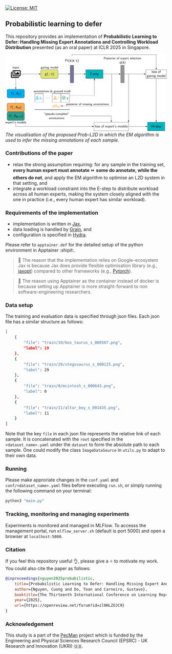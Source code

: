[![License: MIT](https://img.shields.io/badge/License-MIT-green.svg)](https://opensource.org/licenses/MIT)

## Probabilistic learning to defer

This repository provides an implementation of **Probabilistic Learning to Defer: Handling Missing Expert Annotations and Controlling Workload Distribution** presented (as an oral paper) at ICLR 2025 in Singapore.

![visualisation](img/visualisation.png)
*The visualisation of the proposed Prob-L2D in which the EM algorithm is used to infer the missing annotations of each sample.*


### Contributions of the paper

 - relax the strong assumption requiring: for any sample in the training set, **every human expert must annotate** :fast_forward: **some do annotate, while the others do not**, and apply the EM algorithm to optimise an L2D system in that setting, and
 - integrate a workload constraint into the E-step to distribute workload across all human experts, making the system closely aligned with the one in practice (i.e., every human expert has similar workload).


### Requirements of the implementation

 - implementation is written in [Jax](http://jax.readthedocs.io/),
 - data loading is handled by [Grain](https://google-grain.readthedocs.io/en/latest/), and
 - configuration is specified in [Hydra](https://hydra.cc/).

Please refer to `apptainer.def` for the detailed setup of the python environment in Apptainer :shipit:.

> :memo: The reason that the implementation relies on Google-ecosystem Jax is because Jax does provide flexible optimisation library (e.g., [jaxopt](https://jaxopt.github.io/stable/)) compared to other frameworks (e.g., [Pytorch](https://pytorch.org)).

> :whale2: The reason using Apptainer as the container instead of docker is because setting up Apptainer is more straight-forward to non software-engineering researchers.


### Data setup

The training and evaluation data is specified through json files. Each json file has a similar structure as follows:

```bash
[
    {
        "file": "train/19/bos_taurus_s_000507.png",
        "label": 19
    },
    {
        "file": "train/29/stegosaurus_s_000125.png",
        "label": 29
    },
    {
        "file": "train/0/mcintosh_s_000643.png",
        "label": 0
    },
    {
        "file": "train/11/altar_boy_s_001435.png",
        "label": 11
    }
]
```
Note that the key `file` in each json file represents the relative link of each sample. It is concatenated with the `root` specified in the `<dataset_name>.yaml` under the `dataset` to form the absolute path to each sample. One could modify the class `ImageDataSource` in `utils.py` to adapt to their own data.


### Running

Please make approriate changes in the `conf.yaml` and `conf/<dataset_name>.yaml` files before executing `run.sh`, or simply running the following command on your terminal:

```bash
python3 "main.py"
```


### Tracking, monitoring and managing experiments

Experiments is monitored and managed in MLFlow. To accesss the management portal, run `mlflow_server.sh` (default is port 5000) and open a browser at `localhost:5000`.


### Citation

If you feel this repository useful :ok_hand:, please give a :star: to motivate my work. You could also cite the paper as follows:

```bibtex
@inproceedings{nguyen2025probabilistic,
    title={Probabilistic Learning to Defer: Handling Missing Expert Annotations and Controlling Workload Distribution},
    author={Nguyen, Cuong and Do, Toan and Carneiro, Gustavo},
    booktitle={The Thirteenth International Conference on Learning Representations},
    year={2025},
    url={https://openreview.net/forum?id=zl0HLZOJC9}
}
```

### Acknowledgement

This study is a part of the [PecMan](https://sites.google.com/view/pecmanproject/home) project which is funded by the Engineering and Physical Sciences Research Council (EPSRC) - UK Research and Innovation (UKRI) :gb:.